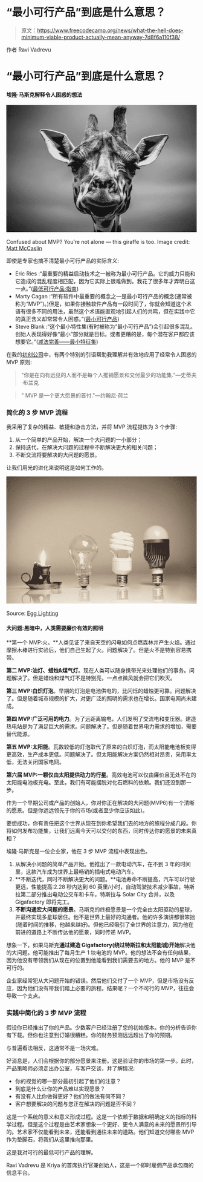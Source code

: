 # “最小可行产品”到底是什么意思？

> 原文：<https://www.freecodecamp.org/news/what-the-hell-does-minimum-viable-product-actually-mean-anyway-7d8f6a110f38/>

作者 Ravi Vadrevu

# “最小可行产品”到底是什么意思？

#### 埃隆·马斯克解释令人困惑的想法

![CwzQQf23rLxxkie689uD7-ZfxY0r4ARmeWZ2](img/480e758d7278d87f0c209c6916465b5f.png)

Confused about MVP? You’re not alone — this giraffe is too. Image credit: [Matt McCaslin](https://unsplash.com/@andrewfurlan)

即使是专家也搞不清楚最小可行产品的实际含义:

*   Eric Ries :“最重要的精益启动技术之一被称为最小可行产品。它的威力只能和它造成的混乱程度相匹配，因为它实际上很难做到。我花了很多年才弄明白这一点。”([最低可行产品:指南](http://www.startuplessonslearned.com/2009/08/minimum-viable-product-guide.html))
*   Marty Cagan :“所有软件中最重要的概念之一是最小可行产品的概念(通常被称为“MVP”)。)但是，如果你接触软件产品有一段时间了，你就会知道这个术语有很多不同的用法，虽然这个术语能直观地引起人们的共鸣，但在实践中它的真正含义却常常令人困惑。”([最小可行产品](http://www.svpg.com/minimum-viable-product/))
*   Steve Blank :“这个最小特性集(有时被称为“最小可行产品”)会引起很多混乱。创始人表现得好像“最小”部分就是目标。或者更糟的是，每个潜在客户都应该想要它。”([减法完善——最小特征集](http://steveblank.com/2010/03/04/perfection-by-subtraction-the-minimum-feature-set/))

在我的[初创公司](http://kriya.ai)中，有两个特别的引语帮助我理解并有效地应用了经常令人困惑的 MVP 原则:

> "你是在向有远见的人而不是每个人推销愿景和交付最少的功能集."—史蒂夫·布兰克

> " MVP 是一个更大愿景的首付."—约翰尼·荷兰

### 简化的 3 步 MVP 流程

我采用了复杂的精益、敏捷和游击方法，并将 MVP 流程提炼为 3 个步骤:

1.  从一个简单的产品开始，解决一个大问题的一小部分；
2.  保持迭代，在解决大问题的过程中不断解决更大的相关问题；
3.  不断交流将要解决的大问题的愿景。

让我们用光的进化来说明这是如何工作的。

![LwhMWPq5moJDPg1h0AuzWWsd4AFG1JhRPpD7](img/4a5fc4b42d90a3f337cf2716ffac0867.png)

Source: [Egg Lighting](http://www.egglighting.com/2016/08/16/laas/)

#### 大问题:黑暗中，人类需要廉价有效的照明

**第一个 MVP:火。**人类见证了来自天空的闪电如何点燃森林并产生火焰。通过摩擦木棒进行实验后，他们自己生起了火。问题解决了。但是火不是特别容易携带。

**第二 MVP:油灯、蜡烛&煤气灯**。现在人类可以随身携带光来处理他们的事务。问题解决了。但是蜡烛和煤气灯不是特别亮，一点点微风就会把它们吹灭。

**第三 MVP:白炽灯泡**。早期的灯泡是电池供电的，比闪烁的蜡烛更可靠。问题解决了。但是随着城市规模的扩大，对更广泛的照明的需求也在增长。国家电网尚未建成。

**第四 MVP:广泛可用的电力**。为了远距离输电，人们发明了交流电和变压器。建造热电站是为了满足巨大的需求。问题解决了。但是随着世界电力需求的增加，需要替代能源。

**第五 MVP:太阳能**。瓦数较低的灯泡取代了原来的白炽灯泡，而太阳能电池板变得更高效，生产成本更低。问题解决了。但太阳能解决方案仍然相对昂贵，采用率太低，无法关闭国家电网。

**第六届 MVP:一颗仅由太阳提供动力的行星**。高效电池可以仅由廉价且无处不在的太阳能电池板充电。至此，我们有可能摆脱对化石燃料的依赖。我们还没到那一步。

作为一个早期公司或产品的创始人，你对你正在解决的大问题(MVP6)有一个清晰的愿景。但是你远远领先于你的市场(或者至少你应该如此)。

要想成功，你有责任把这个世界从现在到你希望我们去的地方的旅程分成几段。你将如何发布功能集，让我们远离今天可以交付的东西，同时传达你的愿景的未来真相？

埃隆·马斯克是一位企业家，他在 3 步 MVP 流程中表现出色。

1.  从解决小问题的简单产品开始。他推出了一款电动汽车，在不到 3 年的时间里，这款汽车成为世界上最畅销的插电式电动汽车。
2.  **不断迭代，同时不断解决更大的问题。**电池寿命不断提高，汽车可以行驶更远，性能提高:2.28 秒内达到 60 英里/小时，自动驾驶技术减少事故，特斯拉第二部分推出电动公交车和卡车，特斯拉与 Solar City 合并，以及 Gigafactory 即将完工。
3.  **不断沟通宏大问题的愿景**。马斯克的终极愿景是一个完全由太阳驱动的星球，并最终实现多星球居住。他不是世界上最好的沟通者。他的许多演讲都很笨拙(随着时间的推移，他越来越好)。但他已经吸引了全世界的注意力，因为他在前进的道路上不断传达他的愿景，同时传递 MVP。

想象一下，如果马斯克**通过建造 Gigafactory(绕过特斯拉和太阳能城)开始**解决他的大问题。他可能推出了每月生产 1 块电池的 MVP。他的想法不会有任何结果，因为他没有带领我们从现在的位置到他能看到我们需要去的地方。他的 MVP 是不可行的。

企业家经常犯从大问题开始的错误。然后他们交付了一个 MVP，但是市场没有反应，因为他们没有带我们踏上必要的旅程。结果呢？一个不可行的 MVP，往往会导致一个支点。

### 实践中简化的 3 步 MVP 流程

假设你已经推出了你的产品。少数客户已经注册了您的初始版本。你的分析告诉你有下载。但你也注意到订婚很糟糕。你的财务预测远远超出了你的预期。

与普遍看法相反，这通常不是一场灾难。

好消息是，人们会根据你的部分愿景来注册。这是验证你的市场的第一步。此时，产品策略师必须走出办公室，与客户交谈，并了解情况:

*   你的视觉的哪一部分最初引起了他们的注意？
*   到底是什么让你的产品难以实现愿景？
*   有没有人比你做得更好？他们的做法有何不同？
*   客户想要解决的问题与您正在解决的问题是否不同？

这是一个系统的意义和意义形成过程。这是一个依赖于数据和明确定义的指标的科学过程。但是这个过程是由艺术家想象一个更好、更令人满意的未来的愿景所引导的。艺术家不仅能看到未来，还能看到通往未来的道路。他们知道交付哪些 MVP 作为垫脚石，将我们从这里推向那里。

这是我对可行的最低可行产品的理解。

Ravi Vadrevu 是 Kriya 的首席执行官兼创始人，这是一个即时雇佣产品承包商的信息平台。